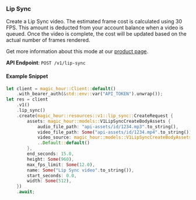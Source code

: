 
### Lip Sync <a name="create"></a>

Create a Lip Sync video. The estimated frame cost is calculated using 30 FPS. This amount is deducted from your account balance when a video is queued. Once the video is complete, the cost will be updated based on the actual number of frames rendered.
  
Get more information about this mode at our [product page](/products/lip-sync).
  

**API Endpoint**: `POST /v1/lip-sync`

#### Example Snippet

```rust
let client = magic_hour::Client::default()
    .with_bearer_auth(&std::env::var("API_TOKEN").unwrap());
let res = client
    .v1()
    .lip_sync()
    .create(magic_hour::resources::v1::lip_sync::CreateRequest {
        assets: magic_hour::models::V1LipSyncCreateBodyAssets {
            audio_file_path: "api-assets/id/1234.mp3".to_string(),
            video_file_path: Some("api-assets/id/1234.mp4".to_string()),
            video_source: magic_hour::models::V1LipSyncCreateBodyAssetsVideoSourceEnum::File,
            ..Default::default()
        },
        end_seconds: 15.0,
        height: Some(960),
        max_fps_limit: Some(12.0),
        name: Some("Lip Sync video".to_string()),
        start_seconds: 0.0,
        width: Some(512),
    })
    .await;
```
